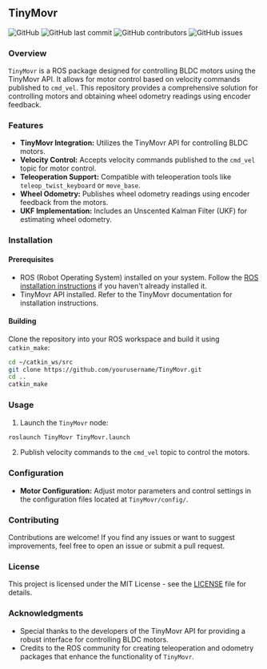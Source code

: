 ## **TinyMovr**

![GitHub](https://img.shields.io/github/license/yourusername/TinyMovr)
![GitHub last commit](https://img.shields.io/github/last-commit/yourusername/TinyMovr)
![GitHub contributors](https://img.shields.io/github/contributors/yourusername/TinyMovr)
![GitHub issues](https://img.shields.io/github/issues/yourusername/TinyMovr)

### **Overview**

`TinyMovr` is a ROS package designed for controlling BLDC motors using the TinyMovr API. It allows for motor control based on velocity commands published to `cmd_vel`. This repository provides a comprehensive solution for controlling motors and obtaining wheel odometry readings using encoder feedback.

### **Features**

- **TinyMovr Integration:** Utilizes the TinyMovr API for controlling BLDC motors.
- **Velocity Control:** Accepts velocity commands published to the `cmd_vel` topic for motor control.
- **Teleoperation Support:** Compatible with teleoperation tools like `teleop_twist_keyboard` or `move_base`.
- **Wheel Odometry:** Publishes wheel odometry readings using encoder feedback from the motors.
- **UKF Implementation:** Includes an Unscented Kalman Filter (UKF) for estimating wheel odometry.

### **Installation**

#### **Prerequisites**

- ROS (Robot Operating System) installed on your system. Follow the [ROS installation instructions](http://wiki.ros.org/ROS/Installation) if you haven't already installed it.
- TinyMovr API installed. Refer to the TinyMovr documentation for installation instructions.

#### **Building**

Clone the repository into your ROS workspace and build it using `catkin_make`:

```bash
cd ~/catkin_ws/src
git clone https://github.com/yourusername/TinyMovr.git
cd ..
catkin_make
```

### **Usage**

1. Launch the `TinyMovr` node:

```bash
roslaunch TinyMovr TinyMovr.launch
```

2. Publish velocity commands to the `cmd_vel` topic to control the motors.

### **Configuration**

- **Motor Configuration:** Adjust motor parameters and control settings in the configuration files located at `TinyMovr/config/`.

### **Contributing**

Contributions are welcome! If you find any issues or want to suggest improvements, feel free to open an issue or submit a pull request.

### **License**

This project is licensed under the MIT License - see the [LICENSE](LICENSE) file for details.

### **Acknowledgments**

- Special thanks to the developers of the TinyMovr API for providing a robust interface for controlling BLDC motors.
- Credits to the ROS community for creating teleoperation and odometry packages that enhance the functionality of `TinyMovr`.

